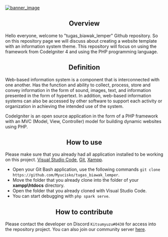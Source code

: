 <a href="#"><img src="https://media.discordapp.net/attachments/1023935690318303282/1081246535876083832/Banner.png" alt="banner_image"></a>

<h2 align="center"> Overview </h2>

Hello everyone, welcome to "tugas_biawak_lemper" Github repository. So on this repository page we will discuss about creating a website template with an information system theme. This repository will focus on using the framework from CodeIgniter 4 and using the PHP programming language.

<h2 align="center"> Definition </h2>

Web-based information system is a component that is interconnected with one another.
Has the function and ability to collect, process, store and convey information in the form of sound, images, text, and information presented in the form of hypertext.
In addition, web-based information systems can also be accessed by other software to support each activity or organization in achieving the intended use of the system.

CodeIgniter is an open source application in the form of a PHP framework with an MVC (Model, View, Controller) model for building dynamic websites using PHP.

<h2 align="center"> How to use </h2>

Please make sure that you already had all application installed to be working on this project. [Visual Studio Code](https://code.visualstudio.com/download), [Git](https://git-scm.com/downloads), [Xampp](https://www.apachefriends.org/download.html).
- Open your Git Bash application, use the following commands `git clone https://github.com/Myucisko/tugas_biawak_lemper`.
- Move the folder that you already clone into the folder of your **xampp\htdocs** directory.
- Open the folder that you already cloned with Visual Studio Code.
- You can start debugging with `php spark serve`.

<h2 align="center"> How to contribute </h2>

Please contact the developer on Discord `Kitsumyuzu#0430` for access into the repository project. You can also join our community server [here](https://discord.gg/CyG7rH5xS5).